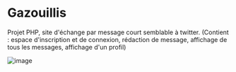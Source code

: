 # Gazouillis

Projet PHP, site d'échange par message court semblable à twitter. (Contient : espace d'inscription et de connexion, rédaction de message, affichage de tous les messages, affichage d'un profil)

![image](https://user-images.githubusercontent.com/39312513/128020815-5e065fc0-923c-4873-8aff-e61fb74f928a.png)


